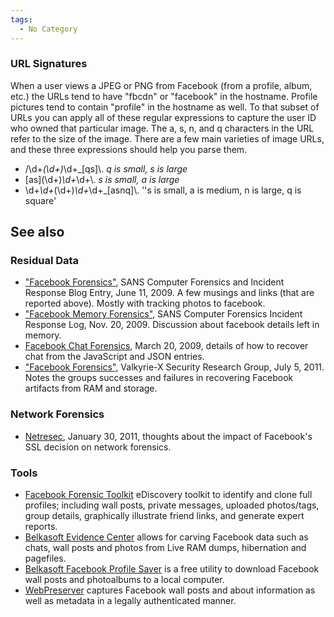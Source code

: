 ```yaml
---
tags:
  - No Category
---
```

### URL Signatures

When a user views a JPEG or PNG from Facebook (from a profile, album,
etc.) the URLs tend to have "fbcdn" or "facebook" in the hostname.
Profile pictures tend to contain "profile" in the hostname as well. To
that subset of URLs you can apply all of these regular expressions to
capture the user ID who owned that particular image. The a, s, n, and q
characters in the URL refer to the size of the image. There are a few
main varieties of image URLs, and these three expressions should help
you parse them.

- /\d+_(\d+)_\d+_\[qs\]\\. *q is small, s is large*
- \[as\](\d+)_\d+_\d+\\. *s is small, a is large*
- \d+_\d+_(\d+)_\d+_\d+_\[asnq\]\\. ''s is small, a is medium, n is
  large, q is square'

## See also

### Residual Data

- ["Facebook
  Forensics"](https://www.sans.org/digital-forensics-incident-response/),
  SANS Computer Forensics and Incident Response Blog Entry, June
  11, 2009. A few musings and links (that are reported above). Mostly
  with tracking photos to facebook.
- ["Facebook Memory
  Forensics"](https://www.sans.org/digital-forensics-incident-response/),
  SANS Computer Forensics Incident Response Log, Nov. 20, 2009.
  Discussion about facebook details left in memory.
- [Facebook Chat
  Forensics](http://forensicsfromthesausagefactory.blogspot.com/2009/03/facebook-chat-forensics.html),
  March 20, 2009, details of how to recover chat from the JavaScript and
  JSON entries.
- ["Facebook
  Forensics"](https://sites.google.com/site/valkyriexsecurityresearch/announcements/facebookforensicspaperpublished),
  Valkyrie-X Security Research Group, July 5, 2011. Notes the groups
  successes and failures in recovering Facebook artifacts from RAM and
  storage.

### Network Forensics

- [Netresec](https://www.netresec.com/?page=Bloghttp://www.netresec.com/?page=Blog&month=2011-01&post=Facebook-SSL-and-Network-Forensicsmonth=2011-01http://www.netresec.com/?page=Blog&month=2011-01&post=Facebook-SSL-and-Network-Forensicspost=Facebook-SSL-and-Network-Forensics),
  January 30, 2011, thoughts about the impact of Facebook's SSL decision
  on network forensics.

### Tools

- [Facebook Forensic Toolkit](http://www.google.com) eDiscovery
  toolkit to identify and clone full profiles; including wall posts,
  private messages, uploaded photos/tags, group details, graphically
  illustrate friend links, and generate expert reports.
- [Belkasoft Evidence Center](https://belkasoft.com/) allows for carving
  Facebook data such as chats, wall posts and photos from Live RAM
  dumps, hibernation and pagefiles.
- [Belkasoft Facebook Profile
  Saver](https://belkasoft.com/x) is a free
  utility to download Facebook wall posts and photoalbums to a local
  computer.
- [WebPreserver](https://webpreserver.com/facebook-forensics/) captures
  Facebook wall posts and about information as well as metadata in a
  legally authenticated manner.